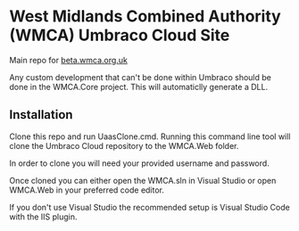 # West Midlands Combined Authority (WMCA) Umbraco Cloud Site

Main repo for [beta.wmca.org.uk](https://beta.wmca.org.uk)

Any custom development that can't be done within Umbraco should be done in the WMCA.Core project. This will automaticlly generate a DLL.

## Installation

Clone this repo and run UaasClone.cmd. Running this command line tool will clone the Umbraco Cloud repository to the WMCA.Web folder.

In order to clone you will need your provided username and password. 

Once cloned you can either open the WMCA.sln in Visual Studio or open WMCA.Web in your preferred code editor.

If you don't use Visual Studio the recommended setup is Visual Studio Code with the IIS plugin.
